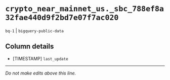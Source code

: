 # `crypto_near_mainnet_us._sbc_788ef8a32fae440d9f2bd7e07f7ac020`
`bq-1` | `bigquery-public-data`

## Column details
* [TIMESTAMP] `last_update`

-------------------------------------------------------------------------------
*Do not make edits above this line.*
